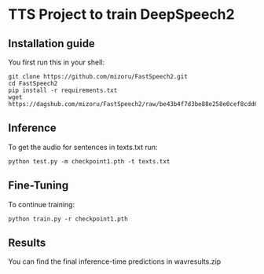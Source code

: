 # TTS Project to train DeepSpeech2

## Installation guide

You first run this in your shell:
```shell
git clone https://github.com/mizoru/FastSpeech2.git
cd FastSpeech2
pip install -r requirements.txt
wget https://dagshub.com/mizoru/FastSpeech2/raw/be43b4f7d3be88e258e0cef8cdd68d587fff54e7/checkpoint1.pth
```

## Inference

To get the audio for sentences in texts.txt run: 
```shell
python test.py -m checkpoint1.pth -t texts.txt
```

## Fine-Tuning

To continue training:
```shell
python train.py -r checkpoint1.pth
```

## Results

You can find the final inference-time predictions in wavresults.zip